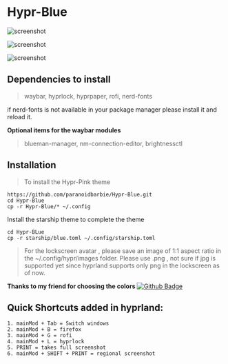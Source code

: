 # Hypr-Blue


![screenshot](https://github.com/paranoidbarbie/Hypr-Pink/blob/main/assets/blue/hyprblue.png)

![screenshot](https://github.com/paranoidbarbie/Hypr-Pink/blob/main/assets/blue/lockscreen.png)

![screenshot](https://github.com/paranoidbarbie/Hypr-Pink/blob/main/assets/blue/rofi.png)

## Dependencies to install

> waybar, hyprlock, hyprpaper, rofi, nerd-fonts

if nerd-fonts is not available in your package manager please install it and reload it.

**Optional items for the waybar modules**
> blueman-manager, nm-connection-editor, brightnessctl


## Installation 
> To install the Hypr-Pink theme

```
https://github.com/paranoidbarbie/Hypr-Blue.git
cd Hypr-Blue
cp -r Hypr-Blue/* ~/.config

```
Install the starship theme to complete the theme 

```
cd Hypr-BLue
cp -r starship/blue.toml ~/.config/starship.toml

```

> For the lockscreen avatar , please save an image of 1:1 aspect ratio in the ~/.config/hypr/images folder. Please use .png , not sure if jpg is supported yet since hyprland supports only png in the lockscreen as of now. 


**Thanks to my friend for choosing the colors** [![Github Badge](http://img.shields.io/badge/-Github-black?style=flat-square&logo=github&link=https://github.com/jemhv/)](https://github.com/jemhv)
## Quick Shortcuts added in hyprland:
```
1. mainMod + Tab = Switch windows
2. mainMod + B = firefox
3. mainMod + G = rofi
4. mainMod + L = hyprlock
5. PRINT = takes full screenshot
6. mainMod + SHIFT + PRINT = regional screenshot
```


